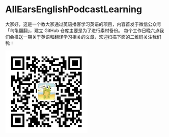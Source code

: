 # AllEarsEnglishPodcastLearning

大家好，这是一个教大家通过英语播客学习英语的项目，内容首发于微信公众号「乌龟翻翻」，建立 GitHub 仓库主要是为了进行素材备份。
每个工作日晚六点我们会推送一期关于英语和翻译学习相关的文章，欢迎扫描下面的二维码关注我们鸭！

![乌龟翻翻](https://github.com/TurtleTranslate/AllEarsEnglishPodcastLearning/blob/master/Images/qrcode.jpg)
